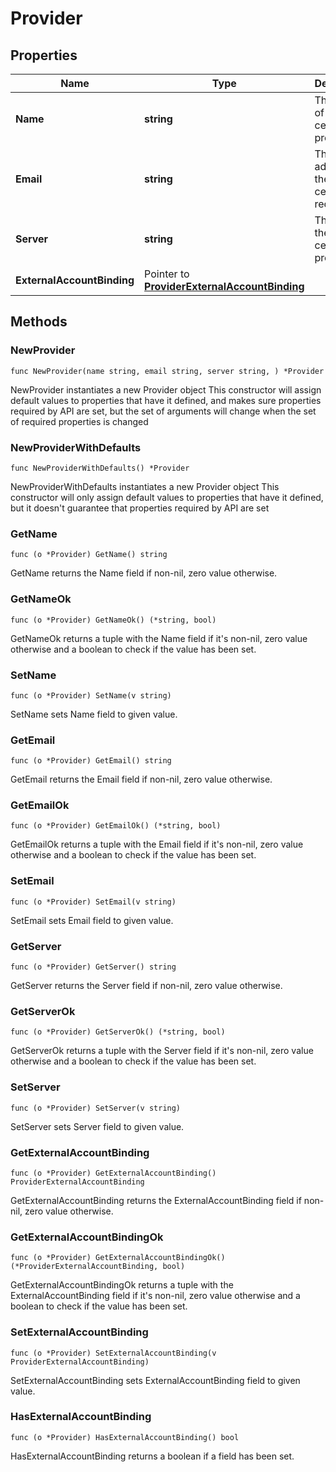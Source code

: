 # Provider

## Properties

|Name | Type | Description | Notes|
|------------ | ------------- | ------------- | -------------|
|**Name** | **string** | The name of the certificate provider. | |
|**Email** | **string** | The email address of the certificate requester. | |
|**Server** | **string** | The URL of the certificate provider. | |
|**ExternalAccountBinding** | Pointer to [**ProviderExternalAccountBinding**](ProviderExternalAccountBinding.md) |  | [optional] |

## Methods

### NewProvider

`func NewProvider(name string, email string, server string, ) *Provider`

NewProvider instantiates a new Provider object
This constructor will assign default values to properties that have it defined,
and makes sure properties required by API are set, but the set of arguments
will change when the set of required properties is changed

### NewProviderWithDefaults

`func NewProviderWithDefaults() *Provider`

NewProviderWithDefaults instantiates a new Provider object
This constructor will only assign default values to properties that have it defined,
but it doesn't guarantee that properties required by API are set

### GetName

`func (o *Provider) GetName() string`

GetName returns the Name field if non-nil, zero value otherwise.

### GetNameOk

`func (o *Provider) GetNameOk() (*string, bool)`

GetNameOk returns a tuple with the Name field if it's non-nil, zero value otherwise
and a boolean to check if the value has been set.

### SetName

`func (o *Provider) SetName(v string)`

SetName sets Name field to given value.


### GetEmail

`func (o *Provider) GetEmail() string`

GetEmail returns the Email field if non-nil, zero value otherwise.

### GetEmailOk

`func (o *Provider) GetEmailOk() (*string, bool)`

GetEmailOk returns a tuple with the Email field if it's non-nil, zero value otherwise
and a boolean to check if the value has been set.

### SetEmail

`func (o *Provider) SetEmail(v string)`

SetEmail sets Email field to given value.


### GetServer

`func (o *Provider) GetServer() string`

GetServer returns the Server field if non-nil, zero value otherwise.

### GetServerOk

`func (o *Provider) GetServerOk() (*string, bool)`

GetServerOk returns a tuple with the Server field if it's non-nil, zero value otherwise
and a boolean to check if the value has been set.

### SetServer

`func (o *Provider) SetServer(v string)`

SetServer sets Server field to given value.


### GetExternalAccountBinding

`func (o *Provider) GetExternalAccountBinding() ProviderExternalAccountBinding`

GetExternalAccountBinding returns the ExternalAccountBinding field if non-nil, zero value otherwise.

### GetExternalAccountBindingOk

`func (o *Provider) GetExternalAccountBindingOk() (*ProviderExternalAccountBinding, bool)`

GetExternalAccountBindingOk returns a tuple with the ExternalAccountBinding field if it's non-nil, zero value otherwise
and a boolean to check if the value has been set.

### SetExternalAccountBinding

`func (o *Provider) SetExternalAccountBinding(v ProviderExternalAccountBinding)`

SetExternalAccountBinding sets ExternalAccountBinding field to given value.

### HasExternalAccountBinding

`func (o *Provider) HasExternalAccountBinding() bool`

HasExternalAccountBinding returns a boolean if a field has been set.


